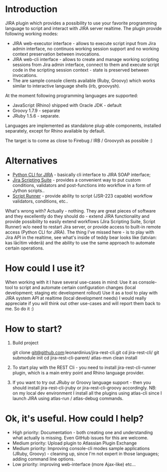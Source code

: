 Introduction
=============
JIRA plugin which provides a possibility to use your favorite programming language to script and interact with JIRA server realtime. The plugin provide following working modes:

* JIRA web-executor interface - allows to execute script input from Jira admin interface, no continuos working session support and no working context preservation between invocations.
* JIRA web-cli interface - allows to create and manage working scripting sessions from Jira admin interface, connect to them and execute script code in the scripting session context - state is preserved between invocations.
* The are sample console clients available (Ruby, Groovy) which works similar to interactive language shells (irb, groovysh).

At the moment following programming languages are supported:

* JavaScript (Rhino) shipped with Oracle JDK - default
* Groovy 1.7.9 - separate
* JRuby 1.5.6 - separate.

Languages are implemented as standalone plug-able components, installed separately, except for Rhino available by default.

The target is to come as close to Firebug / IRB / Groovysh as possible :)

Alternatives
=============
* [Python CLI for JIRA](https://plugins.atlassian.com/plugin/details/16346) - basically cli interface to JIRA SOAP interface;
* [Jira Scripting Suite](https://plugins.atlassian.com/plugin/details/16346) - provides a convenient way to put custom conditions, validators and post-functions into workflow in a form of
Jython scripts..
* [Script Runner](https://plugins.atlassian.com/plugin/details/6820) - provide ability to script (JSR-223 capable) workflow validators, conditions, etc..

What's wrong with? Actually - nothing. They are great pieces of software and they excellently do they should do - extend JIRA functionality and provide possibility to easily extend workflows (Jira Scripting Suite, Script Runner) w/o need to restart Jira server, or provide access to built-in remote access (Python CLI for JIRA).
The thing I've missed here - is to play with Jira API in the realtime, see what's inside of teddy bear looks like (latvian: kas lācītim vēderā) and the ability to use the same approach to automate certain operations.

How could I use it?
=============
When working with it I have several use-cases in mind:
Use it as console-tool to script and automate certain configuration changes (local development; staging etc development rollout)
Use it as a tool to play with JIRA system API at realtime (local development needs)
I would really appreciate if you will think out other use-cases and will report them back to me. So do it :)

How to start?
=============
1.  Build project

    git clone git@github.com:leonardinius/jira-rest-cli.git
    cd jira-rest-cli/
    git submodule init
    cd jira-rest-cli-parent/
    atlas-mvn clean install
1. To start play with the REST Cli - you need to install jira-rest-cli-runner plugin, which is a main entry point and Rhino language
provider.
1. If you want to try out JRuby or Groovy language support - then you should install jira-rest-cli-jruby or jira-rest-cli-groovy
accordingly.
NB: on my local dev environment I install all the plugins using atlas-cli since I launch JIRA using atlas-run / atlas-debug commands.

Ok, it's useful. How could I help?
=============
* High priority: Documentation - both creating one and understanding what actually is missing. Even GitHub issues for this are welcome.
* Medium priority: Upload plugin to Atlassian Plugin Exchange
* Medium priority: Improving console-cli modes sample applications (JRuby, Groovy) - cleaning up, since I'm not expert in those languages; adding command line options.
* Low priority: improving web-interface (more Ajax-like) etc...
